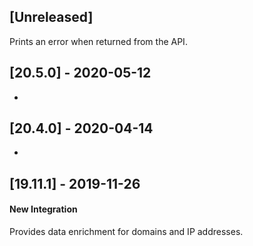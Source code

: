 ## [Unreleased]
Prints an error when returned from the API.

## [20.5.0] - 2020-05-12
-


## [20.4.0] - 2020-04-14
-

## [19.11.1] - 2019-11-26
#### New Integration
Provides data enrichment for domains and IP addresses.